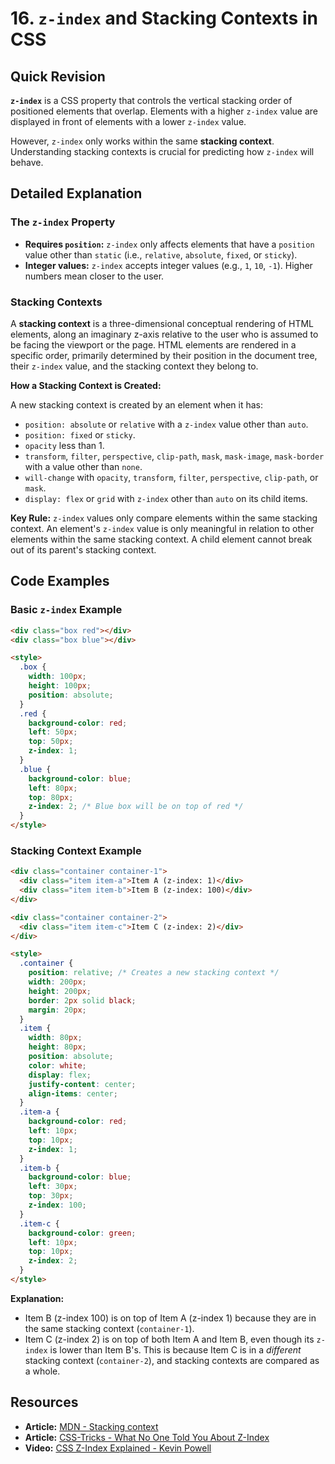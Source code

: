 
# 16. `z-index` and Stacking Contexts in CSS

## Quick Revision

**`z-index`** is a CSS property that controls the vertical stacking order of positioned elements that overlap. Elements with a higher `z-index` value are displayed in front of elements with a lower `z-index` value.

However, `z-index` only works within the same **stacking context**. Understanding stacking contexts is crucial for predicting how `z-index` will behave.

## Detailed Explanation

### The `z-index` Property

*   **Requires `position`:** `z-index` only affects elements that have a `position` value other than `static` (i.e., `relative`, `absolute`, `fixed`, or `sticky`).
*   **Integer values:** `z-index` accepts integer values (e.g., `1`, `10`, `-1`). Higher numbers mean closer to the user.

### Stacking Contexts

A **stacking context** is a three-dimensional conceptual rendering of HTML elements, along an imaginary z-axis relative to the user who is assumed to be facing the viewport or the page. HTML elements are rendered in a specific order, primarily determined by their position in the document tree, their `z-index` value, and the stacking context they belong to.

**How a Stacking Context is Created:**

A new stacking context is created by an element when it has:

*   `position: absolute` or `relative` with a `z-index` value other than `auto`.
*   `position: fixed` or `sticky`.
*   `opacity` less than 1.
*   `transform`, `filter`, `perspective`, `clip-path`, `mask`, `mask-image`, `mask-border` with a value other than `none`.
*   `will-change` with `opacity`, `transform`, `filter`, `perspective`, `clip-path`, or `mask`.
*   `display: flex` or `grid` with `z-index` other than `auto` on its child items.

**Key Rule:** `z-index` values only compare elements within the same stacking context. An element's `z-index` value is only meaningful in relation to other elements within the same stacking context. A child element cannot break out of its parent's stacking context.

## Code Examples

### Basic `z-index` Example

```html
<div class="box red"></div>
<div class="box blue"></div>

<style>
  .box {
    width: 100px;
    height: 100px;
    position: absolute;
  }
  .red {
    background-color: red;
    left: 50px;
    top: 50px;
    z-index: 1;
  }
  .blue {
    background-color: blue;
    left: 80px;
    top: 80px;
    z-index: 2; /* Blue box will be on top of red */
  }
</style>
```

### Stacking Context Example

```html
<div class="container container-1">
  <div class="item item-a">Item A (z-index: 1)</div>
  <div class="item item-b">Item B (z-index: 100)</div>
</div>

<div class="container container-2">
  <div class="item item-c">Item C (z-index: 2)</div>
</div>

<style>
  .container {
    position: relative; /* Creates a new stacking context */
    width: 200px;
    height: 200px;
    border: 2px solid black;
    margin: 20px;
  }
  .item {
    width: 80px;
    height: 80px;
    position: absolute;
    color: white;
    display: flex;
    justify-content: center;
    align-items: center;
  }
  .item-a {
    background-color: red;
    left: 10px;
    top: 10px;
    z-index: 1;
  }
  .item-b {
    background-color: blue;
    left: 30px;
    top: 30px;
    z-index: 100;
  }
  .item-c {
    background-color: green;
    left: 10px;
    top: 10px;
    z-index: 2;
  }
</style>
```

**Explanation:**

*   Item B (z-index 100) is on top of Item A (z-index 1) because they are in the same stacking context (`container-1`).
*   Item C (z-index 2) is on top of both Item A and Item B, even though its `z-index` is lower than Item B's. This is because Item C is in a *different* stacking context (`container-2`), and stacking contexts are compared as a whole.

## Resources

*   **Article:** [MDN - Stacking context](https://developer.mozilla.org/en-US/docs/Web/CSS/CSS_positioned_layout/Understanding_z-index/The_stacking_context)
*   **Article:** [CSS-Tricks - What No One Told You About Z-Index](https://css-tricks.com/what-no-one-told-you-about-z-index/)
*   **Video:** [CSS Z-Index Explained - Kevin Powell](https://www.youtube.com/watch?v=static-relative-absolute-fixed-sticky)
